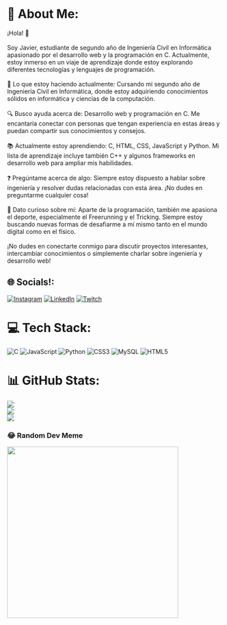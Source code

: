 # 💫 About Me:
¡Hola! 👋<br><br>Soy Javier, estudiante de segundo año de Ingeniería Civil en Informática apasionado por el desarrollo web y la programación en C. Actualmente, estoy inmerso en un viaje de aprendizaje donde estoy explorando diferentes tecnologías y lenguajes de programación.<br><br>📘 Lo que estoy haciendo actualmente: Cursando mi segundo año de Ingeniería Civil en Informática, donde estoy adquiriendo conocimientos sólidos en informática y ciencias de la computación.<br><br>🔍 Busco ayuda acerca de: Desarrollo web y programación en C. Me encantaría conectar con personas que tengan experiencia en estas áreas y puedan compartir sus conocimientos y consejos.<br><br>📚 Actualmente estoy aprendiendo: C, HTML, CSS, JavaScript y Python. Mi lista de aprendizaje incluye también C++ y algunos frameworks en desarrollo web para ampliar mis habilidades.<br><br>❓ Pregúntame acerca de algo: Siempre estoy dispuesto a hablar sobre ingeniería y resolver dudas relacionadas con esta área. ¡No dudes en preguntarme cualquier cosa!<br><br>🌟 Dato curioso sobre mí: Aparte de la programación, también me apasiona el deporte, especialmente el Freerunning y el Tricking. Siempre estoy buscando nuevas formas de desafiarme a mí mismo tanto en el mundo digital como en el físico.<br><br>¡No dudes en conectarte conmigo para discutir proyectos interesantes, intercambiar conocimientos o simplemente charlar sobre ingeniería y desarrollo web!


## 🌐 Socials!:
[![Instagram](https://img.shields.io/badge/Instagram-%23E4405F.svg?logo=Instagram&logoColor=white)](https://instagram.com/javieer.fc) [![LinkedIn](https://img.shields.io/badge/LinkedIn-%230077B5.svg?logo=linkedin&logoColor=white)](https://linkedin.com/in/javierfariasc) [![Twitch](https://img.shields.io/badge/Twitch-%239146FF.svg?logo=Twitch&logoColor=white)](https://twitch.tv/ZAPALLO) 

# 💻 Tech Stack:
![C](https://img.shields.io/badge/c-%2300599C.svg?style=for-the-badge&logo=c&logoColor=white) ![JavaScript](https://img.shields.io/badge/javascript-%23323330.svg?style=for-the-badge&logo=javascript&logoColor=%23F7DF1E) ![Python](https://img.shields.io/badge/python-3670A0?style=for-the-badge&logo=python&logoColor=ffdd54) ![CSS3](https://img.shields.io/badge/css3-%231572B6.svg?style=for-the-badge&logo=css3&logoColor=white) ![MySQL](https://img.shields.io/badge/mysql-%2300000f.svg?style=for-the-badge&logo=mysql&logoColor=white) ![HTML5](https://img.shields.io/badge/html5-%23E34F26.svg?style=for-the-badge&logo=html5&logoColor=white)
# 📊 GitHub Stats:
![](https://github-readme-stats.vercel.app/api?username=Zapalloman&theme=tokyonight&hide_border=true&include_all_commits=false&count_private=false)<br/>
![](https://github-readme-streak-stats.herokuapp.com/?user=Zapalloman&theme=tokyonight&hide_border=true)<br/>
![](https://github-readme-stats.vercel.app/api/top-langs/?username=Zapalloman&theme=tokyonight&hide_border=true&include_all_commits=false&count_private=false&layout=compact)

### 😂 Random Dev Meme
<img src='https://randommeme-five.vercel.app/' style="height: 400px;"/>

